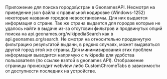 Приложение для поиска городов\стран в GeonamesAPI.
Несмотря на приведение json файла к правильной кодировке (Windows-1252) некоторые названия городов невосстановимы.
Для них выдается информация о стране. Так же страна выдается для городов которые не удалось найти в выдаче из-за отсутсвии фильтров и 
продвинутых опций поиска на api.geonames.org/wikipediaSearch как в api.geonames.org/search. Не смотря на относительно продвинутую 
фильтрацию результатой выдачи, в редких случаях, может выдаваться другой город этой же страны. Для минимизирования этих проблем
информация выводится напрямую с wikipedia для удобства пользователя (по ссылке взятой в geonames API). Отображение страницы происходит webview либо CustomChromeTabs в зависимости от 
доступности последних на устройстве.
